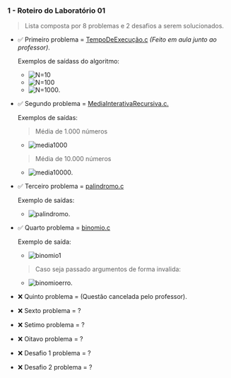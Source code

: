 ### **1 - Roteiro do Laboratório 01**
 
 >  Lista composta por 8 problemas e 2 desafios a serem solucionados.

- :white_check_mark: Primeiro problema = [TempoDeExecução.c](https://github.com/kennedyAlvess/Estrutura-de-dados-II/blob/main/Roteiro%20do%20Laboratório%2001/tempoDeExecução.c) *(Feito em aula junto ao professor)*.

    Exemplos de saídass do algoritmo:

    - ![N=10](https://user-images.githubusercontent.com/75337290/158283808-5a7c45d5-7479-48f2-9bcf-8a4f91dd7444.png)
    - ![N=100](https://user-images.githubusercontent.com/75337290/158285255-e7734c7a-8406-4ed9-8d42-31072d67e23c.png)
    - ![N=1000](https://user-images.githubusercontent.com/75337290/158285258-a6acb558-f7f3-4496-9f9f-6ce705c2d0f1.png).

- :white_check_mark: Segundo problema = [MediaInterativaRecursiva.c.](https://github.com/kennedyAlvess/Estrutura-de-dados-II/blob/main/Roteiro%20do%20Laboratório%2001/MediaInterativaRecursiva.c)

    Exemplos de saídas:
    > Média de 1.000 números 
    - ![media1000](https://user-images.githubusercontent.com/75337290/158309129-00d1f952-bd42-4691-8f77-ebc4956bee43.png)
    > Média de 10.000 números
     - ![media10000](https://user-images.githubusercontent.com/75337290/158309287-451a4e73-f4fd-4c84-b21f-f763e0e72b11.png).

- :white_check_mark: Terceiro problema = [palindromo.c](https://github.com/kennedyAlvess/Estrutura-de-dados-II/blob/main/Roteiro%20do%20Laboratório%2001/palindromo.c)

    Exemplo de saídas:
    - ![palindromo](https://user-images.githubusercontent.com/75337290/158451282-7d869288-dcdb-400d-92f7-fd3f769d47a4.png).

- :white_check_mark: Quarto problema = [binomio.c](https://github.com/kennedyAlvess/Estrutura-de-dados-II/blob/main/Roteiro%20do%20Laboratório%2001/binomio.c)

    Exemplo de saída:
    - ![binomio1](https://user-images.githubusercontent.com/75337290/159483558-b16a65ef-cea2-4b61-a8e8-048ea6f532d4.png)
    > Caso seja passado argumentos de forma invalida:
    - ![binomioerro](https://user-images.githubusercontent.com/75337290/159483635-11396354-88a0-42e1-b8e5-6977e4160803.png).

- :x: Quinto problema = (Questão cancelada pelo professor).
- :x: Sexto problema = ?
- :x: Setimo problema = ?
- :x: Oitavo problema = ?
- :x: Desafio 1 problema = ?
- :x: Desafio 2 problema = ?